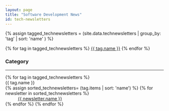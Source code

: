 ```yaml
---
layout: page
title: "Software Development News"
id: tech-newsletters
---
```

{% assign tagged_technewsletters = (site.data.technewsletters | group_by: 'tag' | sort: 'name' ) %}

<section>
{% for tag in tagged_technewsletters %}
<span><a href="#{{ tag.name }}">{{ tag.name }}</a></span>
{% endfor %}
</section>

### Category

---

<dl>
{% for tag in tagged_technewsletters %}
<dt id="{{ tag.name }}">{{ tag.name }}</dt>
{% assign sorted_technewsletters= (tag.items | sort: 'name') %}
{% for newsletter in sorted_technewsletters %}
<dd><a href="{{ newsletter.url }}">{{ newsletter.name }}</a></dd>
{% endfor %}
{% endfor %}
</dl>
